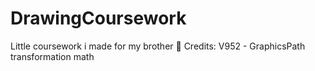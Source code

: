 # DrawingCoursework
Little coursework i made for my brother :shrug:
Credits:
V952 - GraphicsPath transformation math
